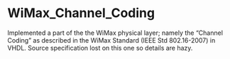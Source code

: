# WiMax_Channel_Coding

Implemented a part of the the WiMax physical layer; namely the “Channel Coding” as described in the WiMax Standard (IEEE Std 802.16-2007) in VHDL. Source specification lost on this one so details are hazy. 
